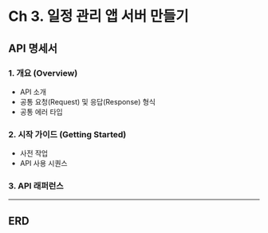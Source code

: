 # Ch 3. 일정 관리 앱 서버 만들기

## API 명세서

### 1. 개요 (Overview)
- API 소개
- 공통 요청(Request) 및 응답(Response) 형식
- 공통 에러 타입


### 2. 시작 가이드 (Getting Started)
- 사전 작업
- API 사용 시퀀스

### 3. API 래퍼런스

---

## ERD

